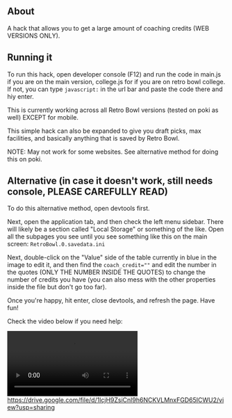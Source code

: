 ## About
A hack that allows you to get a large amount of coaching credits (WEB VERSIONS ONLY).

## Running it
To run this hack, open developer console (F12) and run the code in main.js if you are on the main version, college.js for if you are on retro bowl college. If not, you can type `javascript:` in the url bar and paste the code there and hiy enter.

This is currently working across all Retro Bowl versions (tested on poki as well) EXCEPT for mobile. 

This simple hack can also be expanded to give you draft picks, max facilities, and basically anything that is saved by Retro Bowl.

NOTE: May not work for some websites. See alternative method for doing this on poki.

## Alternative (in case it doesn't work, still needs console, PLEASE CAREFULLY READ)

To do this alternative method, open devtools first.

Next, open the application tab, and then check the left menu sidebar. There will likely be a section called "Local Storage" or something of the like. Open all the subpages you see until you see something like this on the main screen: `RetroBowl.0.savedata.ini` 

Next, double-click on the "Value" side of the table currently in blue in the image to edit it, and then find the `coach_credit=""` and edit the number in the quotes (ONLY THE NUMBER INSIDE THE QUOTES) to change the number of credits you have (you can also mess with the other properties inside the file but don't go too far). 

Once you're happy, hit enter, close devtools, and refresh the page. Have fun!

Check the video below if you need help:

[<video src="https://drive.google.com/file/d/1lcjH9ZsiCnl9h6NCKVLMnxFGD65ICWU2/view?usp=sharing">](https://drive.google.com/file/d/1lcjH9ZsiCnl9h6NCKVLMnxFGD65ICWU2/view?usp=sharing)https://drive.google.com/file/d/1lcjH9ZsiCnl9h6NCKVLMnxFGD65ICWU2/view?usp=sharing

